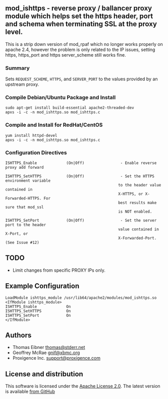 ## mod_ishttps - reverse proxy / ballancer proxy module which helps set the https header, port and schema when terminating SSL at the proxy level.

This is a strip down version of mod_rpaf which no longer works properly on apache 2.4, however the problem is only related to the IP issues, setting https, https_port and https server_scheme still works fine.

### Summary

Sets `REQUEST_SCHEME`, `HTTPS`, and `SERVER_PORT` to the values provided by an upstream proxy.

### Compile Debian/Ubuntu Package and Install

    sudo apt-get install build-essential apache2-threaded-dev
    apxs -i -c -n mod_ishttps.so mod_ishttps.c   

### Compile and Install for RedHat/CentOS

    yum install httpd-devel
    apxs -i -c -n mod_ishttps.so mod_ishttps.c

### Configuration Directives

    ISHTTPS_Enable             (On|Off)                - Enable reverse proxy add forward

    ISHTTPS_SetHTTPS           (On|Off)                - Set the HTTPS environment variable
                                                      to the header value contained in
                                                      X-HTTPS, or X-Forwarded-HTTPS. For
                                                      best results make sure that mod_ssl
                                                      is NOT enabled.

    ISHTTPS_SetPort            (On|Off)                - Set the server port to the header
                                                      value contained in X-Port, or
                                                      X-Forwarded-Port. (See Issue #12)

## TODO
- Limit changes from specific PROXY IPs only.

## Example Configuration

    LoadModule ishttps_module /usr/lib64/apache2/modules/mod_ishttps.so
    <IfModule ishttps_module>
    ISHTTPS_Enable             On
    ISHTTPS_SetHTTPS           On
    ISHTTPS_SetPort            On
    </IfModule>


## Authors

* Thomas Eibner <thomas@stderr.net>
* Geoffrey McRae <gnif@xbmc.org>
* Proxigence Inc. <support@proxigence.com>

## License and distribution

This software is licensed under the [Apache License 2.0](http://www.apache.org/licenses/LICENSE-2.0). The
latest version is available [from GitHub](http://github.com/gnif/mod_rpaf)
